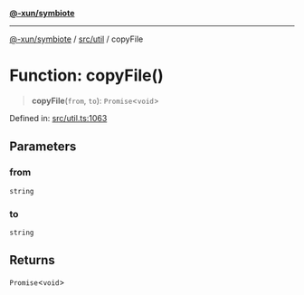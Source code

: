 [**@-xun/symbiote**](../../../README.md)

***

[@-xun/symbiote](../../../README.md) / [src/util](../README.md) / copyFile

# Function: copyFile()

> **copyFile**(`from`, `to`): `Promise`\<`void`\>

Defined in: [src/util.ts:1063](https://github.com/Xunnamius/symbiote/blob/d3ba681e901541a46f90d6c5430608fbfc28926c/src/util.ts#L1063)

## Parameters

### from

`string`

### to

`string`

## Returns

`Promise`\<`void`\>
